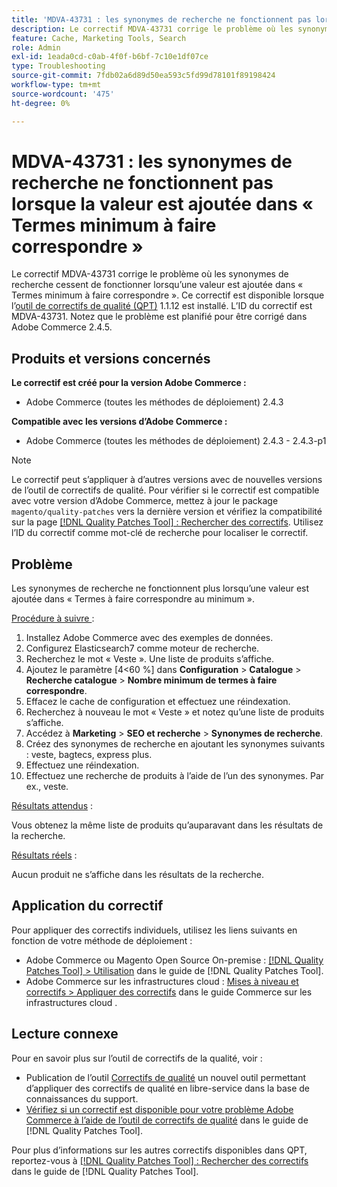 ```yaml
---
title: 'MDVA-43731 : les synonymes de recherche ne fonctionnent pas lorsque la valeur est ajoutée dans « Termes minimum à faire correspondre »'
description: Le correctif MDVA-43731 corrige le problème où les synonymes de recherche cessent de fonctionner lorsqu’une valeur est ajoutée dans « Termes minimum à faire correspondre ». Ce correctif est disponible lorsque l’outil [Outil de correctifs de la qualité (QPT)](https://experienceleague.adobe.com/fr/docs/commerce-operations/tools/quality-patches-tool/quality-patches-tool-to-self-serve-quality-patches) 1.1.12 est installé. L’ID du correctif est MDVA-43731. Notez que le problème est planifié pour être corrigé dans Adobe Commerce 2.4.5.
feature: Cache, Marketing Tools, Search
role: Admin
exl-id: 1eada0cd-c0ab-4f0f-b6bf-7c10e1df07ce
type: Troubleshooting
source-git-commit: 7fdb02a6d89d50ea593c5fd99d78101f89198424
workflow-type: tm+mt
source-wordcount: '475'
ht-degree: 0%

---
```


# MDVA-43731 : les synonymes de recherche ne fonctionnent pas lorsque la valeur est ajoutée dans « Termes minimum à faire correspondre »

Le correctif MDVA-43731 corrige le problème où les synonymes de recherche cessent de fonctionner lorsqu’une valeur est ajoutée dans « Termes minimum à faire correspondre ». Ce correctif est disponible lorsque l’[outil de correctifs de qualité (QPT)](https://experienceleague.adobe.com/fr/docs/commerce-operations/tools/quality-patches-tool/quality-patches-tool-to-self-serve-quality-patches) 1.1.12 est installé. L’ID du correctif est MDVA-43731. Notez que le problème est planifié pour être corrigé dans Adobe Commerce 2.4.5.

## Produits et versions concernés

**Le correctif est créé pour la version Adobe Commerce :**

* Adobe Commerce (toutes les méthodes de déploiement) 2.4.3

**Compatible avec les versions d’Adobe Commerce :**

* Adobe Commerce (toutes les méthodes de déploiement) 2.4.3 - 2.4.3-p1

>[!NOTE]
>
>Le correctif peut s’appliquer à d’autres versions avec de nouvelles versions de l’outil de correctifs de qualité. Pour vérifier si le correctif est compatible avec votre version d’Adobe Commerce, mettez à jour le package `magento/quality-patches` vers la dernière version et vérifiez la compatibilité sur la page [[!DNL Quality Patches Tool] : Rechercher des correctifs](https://experienceleague.adobe.com/fr/docs/commerce-operations/tools/quality-patches-tool/quality-patches-tool-to-self-serve-quality-patches). Utilisez l’ID du correctif comme mot-clé de recherche pour localiser le correctif.

## Problème

Les synonymes de recherche ne fonctionnent plus lorsqu’une valeur est ajoutée dans « Termes à faire correspondre au minimum ».

<u>Procédure à suivre </u> :

1. Installez Adobe Commerce avec des exemples de données.
1. Configurez Elasticsearch7 comme moteur de recherche.
1. Recherchez le mot « Veste ». Une liste de produits s’affiche.
1. Ajoutez le paramètre [4&lt;60 %] dans **Configuration** > **Catalogue** > **Recherche catalogue** > **Nombre minimum de termes à faire correspondre**.
1. Effacez le cache de configuration et effectuez une réindexation.
1. Recherchez à nouveau le mot « Veste » et notez qu’une liste de produits s’affiche.
1. Accédez à **Marketing** > **SEO et recherche** > **Synonymes de recherche**.
1. Créez des synonymes de recherche en ajoutant les synonymes suivants : veste, bagtecs, express plus.
1. Effectuez une réindexation.
1. Effectuez une recherche de produits à l’aide de l’un des synonymes. Par ex., veste.

<u>Résultats attendus</u> :

Vous obtenez la même liste de produits qu’auparavant dans les résultats de la recherche.

<u>Résultats réels</u> :

Aucun produit ne s’affiche dans les résultats de la recherche.

## Application du correctif

Pour appliquer des correctifs individuels, utilisez les liens suivants en fonction de votre méthode de déploiement :

* Adobe Commerce ou Magento Open Source On-premise : [[!DNL Quality Patches Tool] > Utilisation](/help/tools/quality-patches-tool/usage.md) dans le guide de [!DNL Quality Patches Tool].
* Adobe Commerce sur les infrastructures cloud : [Mises à niveau et correctifs > Appliquer des correctifs](https://experienceleague.adobe.com/docs/commerce-cloud-service/user-guide/develop/upgrade/apply-patches.html?lang=fr) dans le guide Commerce sur les infrastructures cloud .

## Lecture connexe

Pour en savoir plus sur l’outil de correctifs de la qualité, voir :

* Publication de l’outil [Correctifs de qualité](https://experienceleague.adobe.com/fr/docs/commerce-operations/tools/quality-patches-tool/quality-patches-tool-to-self-serve-quality-patches) un nouvel outil permettant d’appliquer des correctifs de qualité en libre-service dans la base de connaissances du support.
* [Vérifiez si un correctif est disponible pour votre problème Adobe Commerce à l’aide de l’outil de correctifs de qualité](/help/tools/quality-patches-tool/patches-available-in-qpt/check-patch-for-magento-issue-with-magento-quality-patches.md) dans le guide de [!DNL Quality Patches Tool].

Pour plus d’informations sur les autres correctifs disponibles dans QPT, reportez-vous à [[!DNL Quality Patches Tool] : Rechercher des correctifs](https://experienceleague.adobe.com/tools/commerce-quality-patches/index.html?lang=fr) dans le guide de [!DNL Quality Patches Tool].
